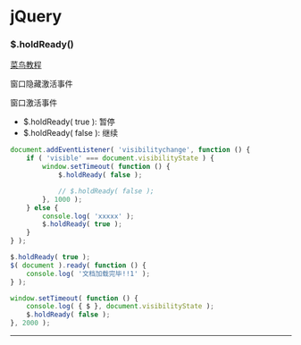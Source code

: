 # jQuery

 

### $.holdReady()

[菜鸟教程][1]	

窗口隐藏激活事件

窗口激活事件

+ $.holdReady( true ): 暂停
+ $.holdReady( false ): 继续

```js
document.addEventListener( 'visibilitychange', function () {
    if ( 'visible' === document.visibilityState ) {
        window.setTimeout( function () {
            $.holdReady( false );

            // $.holdReady( false );
        }, 1000 );
    } else {
        console.log( 'xxxxx' );
        $.holdReady( true );
    }
} );

$.holdReady( true );
$( document ).ready( function () {
    console.log( '文档加载完毕!!1' );
} );

window.setTimeout( function () {
    console.log( { $ }, document.visibilityState );
    $.holdReady( false );
}, 2000 );
```







---

[1]: https://yq.aliyun.com/articles/81647